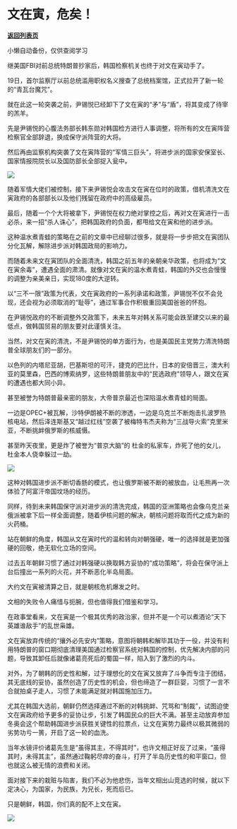 # 文在寅，危矣！

[**返回列表页**](/gzh/政事堂2019)

小懒自动备份，仅供查阅学习

继美国FBI对前总统特朗普抄家后，韩国检察机关也终于对文在寅动手了。  

19日，首尔监察厅以前总统滥用职权名义搜查了总统档案馆，正式拉开了新一轮的“青瓦台魔咒”。  

就在此这一轮突袭之前，尹锡悦已经卸下了文在寅的“矛”与“盾”，将其变成了待宰的羔羊。

先是尹锡悦的心腹法务部长韩东勋对韩国检方进行人事调整，将所有的文在寅阵营检察官全部辞退，换成保守派阵营的大将。

然后再由监察机构突袭了文在寅阵营的“军情三巨头”，将进步派的国家安保室长、国家情报院院长以及国防部长全部捉入瓮中。

![](https://mmbiz.qpic.cn/mmbiz_png/rxhS23yu8cN2yBCp3Neuu7WGpagpmeRnic9SoPNbCuPXNP69Q2YE3oRoEdvucQsFynaF0Jo5Bec4oqPNS476l9A/640?wx_fmt=png)

随着军情大佬们被控制，接下来尹锡悦会攻击文在寅在位时的政策，借机清洗文在寅政府的各部部长以及他们残留在政府中的高级雇员。

最后，随着一个个大将被拿下，尹锡悦在权力绝对掌控之后，再对文在寅进行一击必杀，来一招“杀人诛心”，把韩国政府的负面，都甩给文在寅和他的进步派。  

这种温水煮青蛙的策略在之前的文章中已经聊过很多，就是将一步步把文在寅团队分化瓦解，解除进步派对韩国政局的影响力。  

而随着未来文在寅团队的全面清洗，韩国之前五年的亲朝亲华政策，也将成为“文在寅余毒”，遭遇全面的肃清。就像对文在寅的温水煮青蛙，韩国的外交也会慢慢的调整为亲美亲日，实现180度的大逆转。

以“三不一限”政策为代表，文在寅政府的一系列承诺和政策，尹锡悦不仅不会兑现，还会视为必须取消的“耻辱”，通过军事合作积极重回美国爸爸的怀抱。

在尹锡悦政府的不断调整外交政策下，未来五年对韩关系可能会跌至建交以来的最低点，做韩国贸易的朋友要对此谨慎关注。

当然，对文在寅的清洗，不是尹锡悦的单方面行为，也是美国民主党势力清洗特朗普全球朋友们的一部分。

以色列的内塔尼亚胡，巴基斯坦的可汗，捷克的巴比什，日本的安倍晋三，澳大利亚的莫里森，巴西的博索纳罗，这些特朗普朋友中的“民选政府”领导人，跟文在寅的遭遇也都大同小异。

甚至被誉为特朗普最亲密的朋友，大帝普京最近也深陷温水煮青蛙的局面。

一边是OPEC+被瓦解，沙特伊朗被不断的渗透，一边是乌克兰不断炮击扎波罗热核电站，然后泽连斯基又“越过红线”空袭了被梅特韦杰夫称为“三战导火索”克里米亚，不断挑衅俄罗斯的核威慑。

甚至昨天夜里，更是炸了被誉为“普京大脑”的 杜金的私家车，炸死了他的女儿，杜金本人侥幸躲过一劫。

![](https://mmbiz.qpic.cn/mmbiz_jpg/rxhS23yu8cN2yBCp3Neuu7WGpagpmeRnHYTQrrmIPzwuRYj0iczusibo1sf2YgaxmnsJCFHGDHXHnfKiahbhOZt6A/640?wx_fmt=jpeg)

这种对韩国进步派不断切香肠的模式，也让俄罗斯被不断的被放血，让毛熊再一次体验了阿富汗帝国坟场的经历。  

同样，待到未来韩国保守派对进步派的清洗完成，韩国的亚洲策略也会像乌克兰亲俄派被拿下后一样全面调整，随着伊核问题的解决，朝核问题将取而代之成为新的火药桶。

站在朝鲜的角度，韩国从文在寅时代的温和转向对朝强硬，唯一的选择就是更加强硬的回敬，绝无软化立场的空间。

过去五年朝鲜习惯了通过对韩强硬以换取韩方妥协的“成功策略”，将会在保守派上台后撞出一系列的火花，并不断恶化半岛局面。

大约文在寅被清算之日，就是朝核危机爆发之时。  

文相的失败令人痛惜与扼腕，但也值得我们借鉴和学习。

在政事堂看来，文在寅是一个极其优秀的政治家，但并不是一个可以煮酒论“天下英雄谁敌手”的乱世枭雄。

文在寅放弃传统的“攘外必先安内”策略，意图将朝韩和解毕其功于一役，并没有利用特朗普的窗口期彻底清理美国通过检察官系统对韩国的控制，优先解决内部的问题，导致其卸任后就像诸葛亮死后的蜀国一样，陷入到了激烈的内斗。

对外，为了朝韩的历史性和解，过于理想化的文在寅又放弃了斗争而专注于团结，其无底线的妥协，虽然创造了历史性的机会，但也缔造了一群巨婴，习惯了一言不合就拍桌子走人，习惯了未能满足就对韩国施加压力。

尤其在韩国大选前，朝鲜仍然选择通过不断的对韩挑衅、咒骂和“制裁”，试图迫使文在寅政府给予更多的妥协让步，引发了韩国民众的巨大不满。甚至主动放弃参加冬奥会这个帮助韩国进步派获胜关键性的拉票点，让文在寅势力最终以极其微弱的劣势功亏一篑，开启了这一轮的血洗。

当年水镜评价诸葛先生是“虽得其主，不得其时”，也许文相正好反了过来，“虽得其时，未得其主”，虽然通过鞠躬尽瘁的奋斗，打开了半岛历史性的和平窗口，但也就这么被无情的浪费和关闭。

面对接下来的栽赃与陷害，我们不必为他悲伤，当年文相出山竞选的时候，就以下定决心，为国家，为民族，为兄长，死而后已。  

只是朝鲜，韩国，你们真的配不上文在寅。

![](https://mmbiz.qpic.cn/mmbiz_png/rxhS23yu8cN2yBCp3Neuu7WGpagpmeRnaRiceltYg27XYAJQvOyQ98NO5rJtpnHUmOo7usW9vRDLjUXNWG9oaSQ/640?wx_fmt=png)

  

